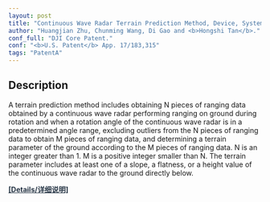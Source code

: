 ```yaml
---
layout: post
title: "Continuous Wave Radar Terrain Prediction Method, Device, System, and Unmanned Aerial Vehicle."
author: "Huangjian Zhu, Chunming Wang, Di Gao and <b>Hongshi Tan</b>."
conf_full: "DJI Core Patent."
conf: "<b>U.S. Patent</b> App. 17/183,315"
tags: "PatentA"
---
```



<h2 class="tags-item-label">Description</h2>

A terrain prediction method includes obtaining N pieces of ranging data obtained by a continuous wave radar performing ranging on ground during rotation and when a rotation angle of the continuous wave radar is in a predetermined angle range, excluding outliers from the N pieces of ranging data to obtain M pieces of ranging data, and determining a terrain parameter of the ground according to the M pieces of ranging data. N is an integer greater than 1. M is a positive integer smaller than N. The terrain parameter includes at least one of a slope, a flatness, or a height value of the continuous wave radar to the ground directly below.


<a href="https://patentscope.wipo.int/search/zh/detail.jsf?docId=US328943752" style="color:#283747;"><b>[Details/详细说明]</b></a>
